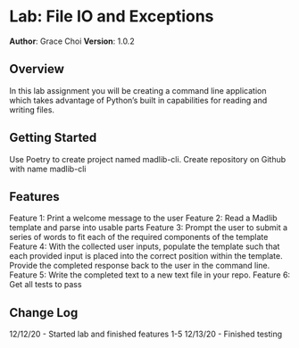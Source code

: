 # Lab: File IO and Exceptions
**Author**: Grace Choi
**Version**: 1.0.2 

## Overview
In this lab assignment you will be creating a command line application which takes advantage of Python’s built in capabilities for reading and writing files.

## Getting Started
Use Poetry to create project named madlib-cli.
Create repository on Github with name madlib-cli

## Features
Feature 1: Print a welcome message to the user
Feature 2: Read a Madlib template and parse into usable parts
Feature 3: Prompt the user to submit a series of words to fit each of the required components of the template
Feature 4: With the collected user inputs, populate the template such that each provided input is placed into the correct position within the template. Provide the completed response back to the user in the command line.
Feature 5: Write the completed text to a new text file in your repo.
Feature 6: Get all tests to pass

## Change Log
12/12/20 - Started lab and finished features 1-5
12/13/20 - Finished testing